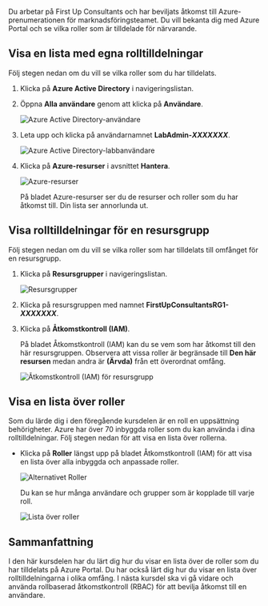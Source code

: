 Du arbetar på First Up Consultants och har beviljats åtkomst till Azure-prenumerationen för marknadsföringsteamet. Du vill bekanta dig med Azure Portal och se vilka roller som är tilldelade för närvarande.

## <a name="list-role-assignments-for-yourself"></a>Visa en lista med egna rolltilldelningar

Följ stegen nedan om du vill se vilka roller som du har tilldelats.

1. Klicka på **Azure Active Directory** i navigeringslistan.

1. Öppna **Alla användare** genom att klicka på **Användare**.

    ![Azure Active Directory-användare](../media-draft/4-aad-all-users.png)

1. Leta upp och klicka på användarnamnet **LabAdmin-_XXXXXXX_**.

    ![Azure Active Directory-labbanvändare](../media-draft/4-aad-all-users-lab.png)

1. Klicka på **Azure-resurser** i avsnittet **Hantera**.

    ![Azure-resurser](../media-draft/4-aad-user-azure-resources.png)

    På bladet Azure-resurser ser du de resurser och roller som du har åtkomst till. Din lista ser annorlunda ut.

## <a name="list-role-assignments-for-a-resource-group"></a>Visa rolltilldelningar för en resursgrupp

Följ stegen nedan om du vill se vilka roller som har tilldelats till omfånget för en resursgrupp.

1. Klicka på **Resursgrupper** i navigeringslistan.

   ![Resursgrupper](../media-draft/4-resource-groups.png)

1. Klicka på resursgruppen med namnet **FirstUpConsultantsRG1-_XXXXXXX_**.

1. Klicka på **Åtkomstkontroll (IAM)**.

   På bladet Åtkomstkontroll (IAM) kan du se vem som har åtkomst till den här resursgruppen. Observera att vissa roller är begränsade till **Den här resursen** medan andra är **(Ärvda)** från ett överordnat omfång.

   ![Åtkomstkontroll (IAM) för resursgrupp](../media-draft/4-resource-group-access-control.png)

## <a name="list-roles"></a>Visa en lista över roller

Som du lärde dig i den föregående kursdelen är en roll en uppsättning behörigheter. Azure har över 70 inbyggda roller som du kan använda i dina rolltilldelningar. Följ stegen nedan för att visa en lista över rollerna.

- Klicka på **Roller** längst upp på bladet Åtkomstkontroll (IAM) för att visa en lista över alla inbyggda och anpassade roller.

   ![Alternativet Roller](../media-draft/4-roles-option.png)

   Du kan se hur många användare och grupper som är kopplade till varje roll.

   ![Lista över roller](../media-draft/4-roles-list.png)

## <a name="summary"></a>Sammanfattning

I den här kursdelen har du lärt dig hur du visar en lista över de roller som du har tilldelats på Azure Portal. Du har också lärt dig hur du visar en lista över rolltilldelningarna i olika omfång. I nästa kursdel ska vi gå vidare och använda rollbaserad åtkomstkontroll (RBAC) för att bevilja åtkomst till en användare.
